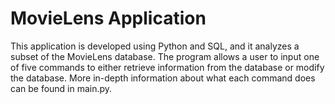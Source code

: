 # MovieLens Application

This application is developed using Python and SQL, and it analyzes a subset of the MovieLens database. The program allows a user to input
one of five commands to either retrieve information from the database or modify the database. More in-depth information about what each
command does can be found in main.py. 
